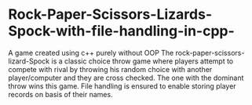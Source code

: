 # Rock-Paper-Scissors-Lizards-Spock-with-file-handling-in-cpp-
A game created using c++ purely without OOP
The rock-paper-scissors-lizard-Spock is a classic choice throw game where players attempt to compete with rival by throwing his random choice with another player/computer  and they are cross checked. The one with the dominant throw wins this game. File handling is ensured to enable storing player records on basis of their names.
